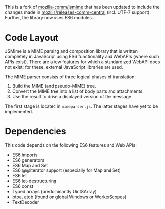 This is a fork of [mozilla-comm/jsmime](https://github.com/mozilla-comm/jsmime) that has been updated to include the changes made in [mozilla/releases-comm-central](https://github.com/mozilla/releases-comm-central/tree/master/mailnews/mime/jsmime) (incl. UTF-7 support).
Further, the library now uses ES6 modules.  


Code Layout
===========

JSMime is a MIME parsing and composition library that is written completely in
JavaScript using ES6 functionality and WebAPIs (where such APIs exist). There
are a few features for which a standardized WebAPI does not exist; for these,
external JavaScript libraries are used.

The MIME parser consists of three logical phases of translation:

1. Build the MIME (and pseudo-MIME) tree.
2. Convert the MIME tree into a list of body parts and attachments.
3. Use the result to drive a displayed version of the message.

The first stage is located in `mimeparser.js`. The latter stages have yet to be
implemented.

Dependencies
============

This code depends on the following ES6 features and Web APIs:
* ES6 imports
* ES6 generators
* ES6 Map and Set
* ES6 @@iterator support (especially for Map and Set)
* ES6 let
* ES6 let-destructuring
* ES6 const
* Typed arrays (predominantly Uint8Array)
* btoa, atob (found on global Windows or WorkerScopes)
* TextDecoder
